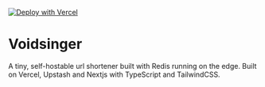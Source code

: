 [![Deploy with Vercel](https://vercel.com/button)](https://vercel.com/new/clone?repository-url=https%3A%2F%2Fgithub.com%2Fcrnvl%2Fvoidsinger&env=REDIS_URL,REDIS_TOKEN&project-name=voidsinger&repository-name=voidsinger&demo-title=voidsinger&demo-description=A%20hosted%20demo%20of%20voidsinger%20on%20crnvl.dev&demo-url=https%3A%2F%2Fs.crnvl.dev)

# Voidsinger
A tiny, self-hostable url shortener built with Redis running on the edge. 
Built on Vercel, Upstash and Nextjs with TypeScript and TailwindCSS.
